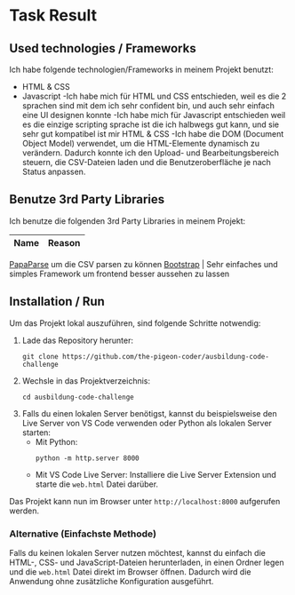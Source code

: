 # Task Result

## Used technologies / Frameworks

Ich habe folgende technologien/Frameworks in meinem Projekt benutzt:

- HTML & CSS
- Javascript
-Ich habe mich für HTML und CSS entschieden, weil es die 2 sprachen sind mit dem ich sehr confident bin, und auch sehr einfach eine UI designen konnte
-Ich habe mich für Javascript entschieden weil es die einzige scripting sprache ist die ich halbwegs gut kann, und sie sehr gut kompatibel ist mir HTML & CSS
-Ich habe die DOM (Document Object Model) verwendet, um die HTML-Elemente dynamisch zu verändern. Dadurch konnte ich den Upload- und Bearbeitungsbereich steuern, die CSV-Dateien laden und die Benutzeroberfläche je nach Status anpassen.
## Benutze 3rd Party Libraries

Ich benutze die folgenden 3rd Party Libraries in meinem Projekt:

Name | Reason
--- | ---
[PapaParse](https://github.com/mholt/PapaParse) um die CSV parsen zu können
[Bootstrap](https://getbootstrap.com/) | Sehr einfaches und simples Framework um frontend besser aussehen zu lassen

## Installation / Run

Um das Projekt lokal auszuführen, sind folgende Schritte notwendig:

1. Lade das Repository herunter:
   ```console
   git clone https://github.com/the-pigeon-coder/ausbildung-code-challenge
   ```
2. Wechsle in das Projektverzeichnis:
   ```console
   cd ausbildung-code-challenge
   ```
3. Falls du einen lokalen Server benötigst, kannst du beispielsweise den Live Server von VS Code verwenden oder Python als lokalen Server starten:
   - Mit Python:
     ```console
     python -m http.server 8000
     ```
   - Mit VS Code Live Server: Installiere die Live Server Extension und starte die `web.html` Datei darüber.

Das Projekt kann nun im Browser unter `http://localhost:8000` aufgerufen werden.

### Alternative (Einfachste Methode)
Falls du keinen lokalen Server nutzen möchtest, kannst du einfach die HTML-, CSS- und JavaScript-Dateien herunterladen, in einen Ordner legen und die `web.html` Datei direkt im Browser öffnen. Dadurch wird die Anwendung ohne zusätzliche Konfiguration ausgeführt.
